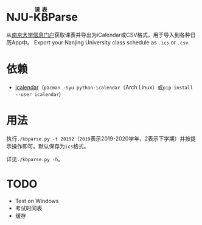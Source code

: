 NJU-<ruby>KB<rt>课表</rt></ruby>Parse
====


从[南京大学信息门户](https://wx.nju.edu.cn/homepage/wap/default/home)获取课表并导出为iCalendar或CSV格式，用于导入到各种日历App中。
Export your Nanjing University class schedule as `.ics` or `.csv`.

依赖
====
- [icalendar](https://pypi.org/project/icalendar/)（`pacman -Syu python-icalendar`（Arch Linux）或`pip install --user icalendar`)

用法
====
执行`./kbparse.py -t 20192`（`2019`表示2019-2020学年，2表示下学期）并按提示操作即可。默认保存为`ics`格式。

详见`./kbparse.py -h`。

TODO
====
- Test on Windows
- 考试时间表
- 缓存